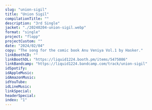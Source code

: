 ```yaml
---
slug: "union-sigil"
title: "Union Sigil"
compilationTitle: ""
description: "3rd Single"
jacket: "./20240204-union-sigil.webp"
format: "single"
project: "flopp"
projectCustom: ""
date: "2024/02/04"
copy: "The song for the comic book Anu Veniya Vol.1 by Hasker."
linkBoothCD: ""
linkBoothDL: "https://liquid1224.booth.pm/items/5475086"
linkBandcamp: "https://liquid1224.bandcamp.com/track/union-sigil"
idSpotify:
idAppleMusic:
idAmazonMusic:
idYouTube:
idLineMusic:
linkSpecial:
headerSpecial:
index: "1"
---
```

